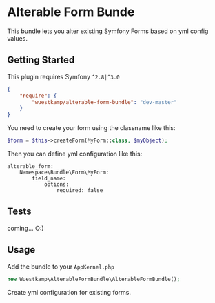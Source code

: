 Alterable Form Bunde
==============

This bundle lets you alter existing Symfony Forms based on yml config values.

Getting Started
-------
This plugin requires Symfony `^2.8|^3.0`

```JSON
{
    "require": {
        "wuestkamp/alterable-form-bundle": "dev-master"
    }
}
```

You need to create your form using the classname like this:

```php
$form = $this->createForm(MyForm::class, $myObject);
```

Then you can define yml configuration like this:

```YML
alterable_form:
    Namespace\Bundle\Form\MyForm:
        field_name:
            options:
                required: false
```

Tests
-------
coming... O:)

Usage
-------
Add the bundle to your `AppKernel.php`

```php
new Wuestkamp\AlterableFormBundle\AlterableFormBundle();
```

Create yml configuration for existing forms.